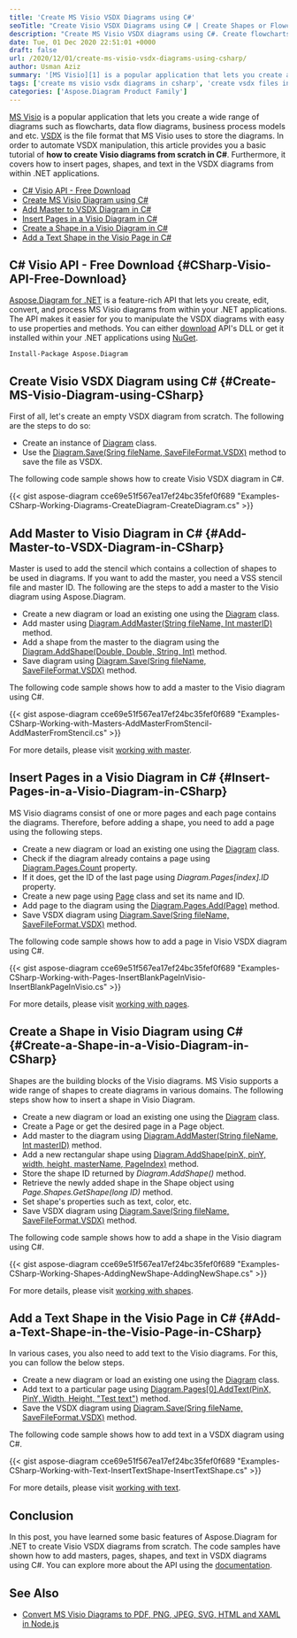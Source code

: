 ```yaml
---
title: 'Create MS Visio VSDX Diagrams using C#'
seoTitle: "Create Visio VSDX Diagrams using C# | Create Shapes or Flowcharts"
description: "Create MS Visio VSDX diagrams using C#. Create flowcharts, insert Visio master, pages, shapes, and text within new or existing MS Visio VSDX diagrams."
date: Tue, 01 Dec 2020 22:51:01 +0000
draft: false
url: /2020/12/01/create-ms-visio-vsdx-diagrams-using-csharp/
author: Usman Aziz
summary: '[MS Visio][1] is a popular application that lets you create a wide range of diagrams such as flowcharts, data flow diagrams, business process models and etc. [VSDX][2] is the file format that MS Visio uses to store the diagrams. In order to automate VSDX manipulation, this article provides you a basic tutorial of **how to create VSDX diagrams from scratch in C#**. Furthermore, it covers how to insert pages, shapes, and text in the VSDX diagrams from within .NET applications.'
tags: ['create ms visio vsdx diagrams in csharp', 'create vsdx files in csharp', 'insert pages in vsdx', 'insert shapes in vsdx']
categories: ['Aspose.Diagram Product Family']
---
```


[MS Visio][3] is a popular application that lets you create a wide range of diagrams such as flowcharts, data flow diagrams, business process models and etc. [VSDX][4] is the file format that MS Visio uses to store the diagrams. In order to automate VSDX manipulation, this article provides you a basic tutorial of **how to create Visio diagrams from scratch in C#**. Furthermore, it covers how to insert pages, shapes, and text in the VSDX diagrams from within .NET applications.

*   [C# Visio API - Free Download][5]
*   [Create MS Visio Diagram using C#][6]
*   [Add Master to VSDX Diagram in C#][7]
*   [Insert Pages in a Visio Diagram in C#][8]
*   [Create a Shape in a Visio Diagram in C#][9]
*   [Add a Text Shape in the Visio Page in C#][10]

## C# Visio API - Free Download {#CSharp-Visio-API-Free-Download}

[Aspose.Diagram for .NET][11] is a feature-rich API that lets you create, edit, convert, and process MS Visio diagrams from within your .NET applications. The API makes it easier for you to manipulate the VSDX diagrams with easy to use properties and methods. You can either [download][12] API's DLL or get it installed within your .NET applications using [NuGet][13].

```
Install-Package Aspose.Diagram
```

## Create Visio VSDX Diagram using C# {#Create-MS-Visio-Diagram-using-CSharp}

First of all, let's create an empty VSDX diagram from scratch. The following are the steps to do so:

*   Create an instance of [Diagram][14] class.
*   Use the [Diagram.Save(Sring fileName, SaveFileFormat.VSDX)][15] method to save the file as VSDX.

The following code sample shows how to create Visio VSDX diagram in C#.

{{< gist aspose-diagram cce69e51f567ea17ef24bc35fef0f689 "Examples-CSharp-Working-Diagrams-CreateDiagram-CreateDiagram.cs" >}}

## Add Master to Visio Diagram in C# {#Add-Master-to-VSDX-Diagram-in-CSharp}

Master is used to add the stencil which contains a collection of shapes to be used in diagrams. If you want to add the master, you need a VSS stencil file and master ID. The following are the steps to add a master to the Visio diagram using Aspose.Diagram.

*   Create a new diagram or load an existing one using the [Diagram][16] class.
*   Add master using [Diagram.AddMaster(String fileName, Int masterID)][17] method.
*   Add a shape from the master to the diagram using the [Diagram.AddShape(Double, Double, String, Int)][18] method.
*   Save diagram using [Diagram.Save(Sring fileName, SaveFileFormat.VSDX)][19] method.

The following code sample shows how to add a master to the Visio diagram using C#.

{{< gist aspose-diagram cce69e51f567ea17ef24bc35fef0f689 "Examples-CSharp-Working-with-Masters-AddMasterFromStencil-AddMasterFromStencil.cs" >}}

For more details, please visit [working with master][20].

## Insert Pages in a Visio Diagram in C# {#Insert-Pages-in-a-Visio-Diagram-in-CSharp}

MS Visio diagrams consist of one or more pages and each page contains the diagrams. Therefore, before adding a shape, you need to add a page using the following steps.

*   Create a new diagram or load an existing one using the [Diagram][21] class.
*   Check if the diagram already contains a page using [Diagram.Pages.Count][22] property.
*   If it does, get the ID of the last page using _Diagram.Pages\[index\].ID_ property.
*   Create a new page using [Page][23] class and set its name and ID.
*   Add page to the diagram using the [Diagram.Pages.Add(Page)][24] method.
*   Save VSDX diagram using [Diagram.Save(Sring fileName, SaveFileFormat.VSDX)][25] method.

The following code sample shows how to add a page in Visio VSDX diagram using C#.

{{< gist aspose-diagram cce69e51f567ea17ef24bc35fef0f689 "Examples-CSharp-Working-with-Pages-InsertBlankPageInVisio-InsertBlankPageInVisio.cs" >}}

For more details, please visit [working with pages][26].

## Create a Shape in Visio Diagram using C# {#Create-a-Shape-in-a-Visio-Diagram-in-CSharp}

Shapes are the building blocks of the Visio diagrams. MS Visio supports a wide range of shapes to create diagrams in various domains. The following steps show how to insert a shape in Visio Diagram.

*   Create a new diagram or load an existing one using the [Diagram][27] class.
*   Create a Page or get the desired page in a Page object.
*   Add master to the diagram using [Diagram.AddMaster(String fileName, Int masterID)][28] method.
*   Add a new rectangular shape using [Diagram.AddShape(pinX, pinY, width, height, masterName, PageIndex)][29] method.
*   Store the shape ID returned by _Diagram.AddShape()_ method.
*   Retrieve the newly added shape in the Shape object using _Page.Shapes.GetShape(long ID)_ method.
*   Set shape's properties such as text, color, etc.
*   Save VSDX diagram using [Diagram.Save(Sring fileName, SaveFileFormat.VSDX)][30] method.

The following code sample shows how to add a shape in the Visio diagram using C#.

{{< gist aspose-diagram cce69e51f567ea17ef24bc35fef0f689 "Examples-CSharp-Working-Shapes-AddingNewShape-AddingNewShape.cs" >}}

For more details, please visit [working with shapes][31].

## Add a Text Shape in the Visio Page in C# {#Add-a-Text-Shape-in-the-Visio-Page-in-CSharp}

In various cases, you also need to add text to the Visio diagrams. For this, you can follow the below steps.

*   Create a new diagram or load an existing one using the [Diagram][32] class.
*   Add text to a particular page using [Diagram.Pages\[0\].AddText(PinX, PinY, Width, Height, "Test text")][33] method.
*   Save the VSDX diagram using [Diagram.Save(Sring fileName, SaveFileFormat.VSDX)][34] method.

The following code sample shows how to add text in a VSDX diagram using C#.

{{< gist aspose-diagram cce69e51f567ea17ef24bc35fef0f689 "Examples-CSharp-Working-with-Text-InsertTextShape-InsertTextShape.cs" >}}

For more details, please visit [working with text][35].

## Conclusion

In this post, you have learned some basic features of Aspose.Diagram for .NET to create Visio VSDX diagrams from scratch. The code samples have shown how to add masters, pages, shapes, and text in VSDX diagrams using C#. You can explore more about the API using the [documentation][36].

## See Also

*   [Convert MS Visio Diagrams to PDF, PNG, JPEG, SVG, HTML and XAML in Node.js][37]




[1]: https://en.wikipedia.org/wiki/Microsoft_Visio
[2]: https://docs.fileformat.com/image/vsdx/
[3]: https://en.wikipedia.org/wiki/Microsoft_Visio
[4]: https://docs.fileformat.com/image/vsdx/
[5]: #CSharp-Visio-API-Free-Download
[6]: #Create-MS-Visio-Diagram-using-CSharp
[7]: #Add-Master-to-VSDX-Diagram-in-CSharp
[8]: #Insert-Pages-in-a-Visio-Diagram-in-CSharp
[9]: #Create-a-Shape-in-a-Visio-Diagram-in-CSharp
[10]: #Add-a-Text-Shape-in-the-Visio-Page-in-CSharp
[11]: https://products.aspose.com/diagram/net
[12]: https://downloads.aspose.com/diagram/net
[13]: http://nuget.org/packages/Aspose.Diagram
[14]: https://apireference.aspose.com/diagram/net/aspose.diagram/diagram
[15]: https://apireference.aspose.com/diagram/net/aspose.diagram.diagram/save/methods/2
[16]: https://apireference.aspose.com/diagram/net/aspose.diagram/diagram
[17]: https://apireference.aspose.com/diagram/net/aspose.diagram.diagram/addmaster/methods/3
[18]: https://apireference.aspose.com/diagram/net/aspose.diagram.diagram/addshape/methods/2
[19]: https://apireference.aspose.com/diagram/net/aspose.diagram.diagram/save/methods/2
[20]: https://docs.aspose.com/diagram/net/working-with-masters/
[21]: https://apireference.aspose.com/diagram/net/aspose.diagram/diagram
[22]: https://apireference.aspose.com/diagram/net/aspose.diagram/collection/properties/count
[23]: https://apireference.aspose.com/diagram/net/aspose.diagram/page
[24]: https://apireference.aspose.com/diagram/net/aspose.diagram/pagecollection/methods/add
[25]: https://apireference.aspose.com/diagram/net/aspose.diagram.diagram/save/methods/2
[26]: https://docs.aspose.com/diagram/net/working-with-pages/
[27]: https://apireference.aspose.com/diagram/net/aspose.diagram/diagram
[28]: https://apireference.aspose.com/diagram/net/aspose.diagram.diagram/addmaster/methods/3
[29]: https://apireference.aspose.com/diagram/net/aspose.diagram.diagram/addshape/methods/1
[30]: https://apireference.aspose.com/diagram/net/aspose.diagram.diagram/save/methods/2
[31]: https://docs.aspose.com/diagram/net/working-with-shapes/
[32]: https://apireference.aspose.com/diagram/net/aspose.diagram/diagram
[33]: https://apireference.aspose.com/diagram/net/aspose.diagram/page/methods/addtext
[34]: https://apireference.aspose.com/diagram/net/aspose.diagram.diagram/save/methods/2
[35]: https://docs.aspose.com/diagram/net/working-with-text/
[36]: https://docs.aspose.com/diagram/net/developer-guide/
[37]: https://blog.aspose.com/2020/05/13/convert-ms-visio-vsd-vsdx-to-pdf-png-jpeg-svg-html-xaml-in-node-js/





